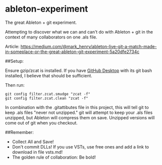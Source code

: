 # ableton-experiment
The great Ableton + git experiment.

Attempting to discover what we can and can't do with Ableton + git in the context of many collaborators on one .als file.

Article: https://medium.com/@mark_henry/ableton-live-git-a-match-made-in-someplace-or-the-great-ableton-git-experiment-5a20dfe2734c

##Setup:

Ensure gzip/zcat is installed. If you have [GitHub Desktop](https://desktop.github.com/) with its git bash installed, I believe that should be sufficient.

Then run:

    git config filter.zcat.smudge "zcat -f"
    git config filter.zcat.clean "zcat -f"

In combination with the .gitattibutes file in this project, this will tell git to keep .als files "never not unzipped." git will attempt to keep your .als files unzipped, but Ableton will compress them on save. Unzipped versions will come out of git when you checkout.

##Remember:

 * Collect All and Save!
 * Don't commit DLLs! If you use VSTs, use free ones and add a link to download in file vsts.md!
 * The golden rule of collaboration: Be bold!
